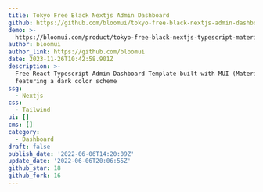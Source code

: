 ```yaml
---
title: Tokyo Free Black Nextjs Admin Dashboard
github: https://github.com/bloomui/tokyo-free-black-nextjs-admin-dashboard
demo: >-
  https://bloomui.com/product/tokyo-free-black-nextjs-typescript-material-ui-admin-dashboard/
author: bloomui
author_link: https://github.com/bloomui
date: 2023-11-26T10:42:58.901Z
description: >-
  Free React Typescript Admin Dashboard Template built with MUI (Material-UI)
  featuring a dark color scheme
ssg:
  - Nextjs
css:
  - Tailwind
ui: []
cms: []
category:
  - Dashboard
draft: false
publish_date: '2022-06-06T14:20:09Z'
update_date: '2022-06-06T20:06:55Z'
github_star: 18
github_fork: 16
---
```


